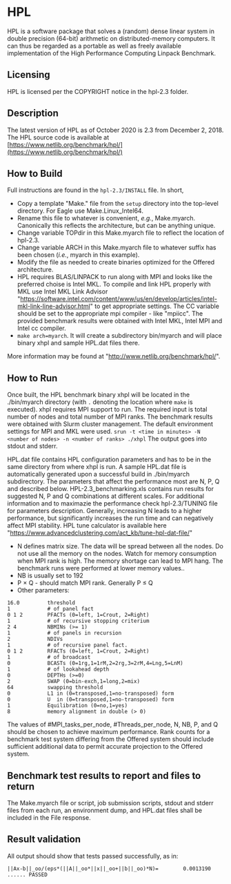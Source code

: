 HPL
===
HPL is a software package that solves a (random) dense linear system in double precision (64-bit) arithmetic on distributed-memory computers. It can thus be regarded as a portable as well as freely available implementation of the High Performance Computing Linpack Benchmark.

## Licensing
HPL is licensed per the COPYRIGHT notice in the hpl-2.3 folder.

## Description
The latest version of HPL as of October 2020 is 2.3 from December 2, 2018.
The HPL source code is available at [https://www.netlib.org/benchmark/hpl/](https://www.netlib.org/benchmark/hpl/)

## How to Build

Full instructions are found in the `hpl-2.3/INSTALL` file. In short,

* Copy a template "Make.<arch>" file from the `setup` directory into the top-level directory. For Eagle use Make.Linux_Intel64. 
* Rename this file to whatever is convenient, _e.g._, Make.myarch. Canonically this reflects the architecture, but can be anything unique.
* Change variable TOPdir in this Make.myarch file to reflect the location of hpl-2.3.
* Change variable ARCH in this Make.myarch file to whatever suffix has been chosen (_i.e._, myarch in this example).
* Modify the file as needed to create binaries optimized for the Offered architecture.
* HPL requires BLAS/LINPACK to run along with MPI and looks like the preferred choise is Intel MKL. To compile and link HPL properly with MKL use  Intel MKL Link Advisor "https://software.intel.com/content/www/us/en/develop/articles/intel-mkl-link-line-advisor.html" to get appropriate settings. The CC variable should be set to the  appropriate mpi compiler - like "mpiicc". The provided benchmark results were obtained with Intel MKL, Intel MPI and Intel cc compiler. 
* `make arch=myarch`. It will create a subdirectory bin/myarch and will place binary xhpl and sample HPL.dat files there.

More information may be found at "http://www.netlib.org/benchmark/hpl/". 

## How to Run

Once built, the HPL benchmark binary xhpl will be located in the ./bin/myarch directory (with `.` denoting the location where `make` is executed). xhpl requires MPI support to run. The required input is total number of nodes and total number of MPI ranks. The benchmark results were obtained with Slurm cluster management. The default environment settings for MPI and MKL were used.
`srun -t <time in minutes> -N <number of nodes> -n <number of ranks> ./xhpl`
The output goes into stdout and stderr.

HPL.dat file contains HPL configuration parameters and has to be in the same directory from where xhpl is run.  A sample HPL.dat file is automatically generated upon a successful build in ./bin/myarch subdirectory. The parameters that affect the performance most are N, P, Q and described below. HPL-2.3_benchmarking.xls contains run results for suggested N, P and Q combinations at different scales. For additional information and to maximazie the performance check hpl-2.3/TUNING file for parameters description. Generally, increasing N leads to a higher performance, but significantly increases the run time and can negatively affect MPI stability. HPL tune calculator is available here "https://www.advancedclustering.com/act_kb/tune-hpl-dat-file/"
* N defines matrix size. The data will be spread between all the nodes. Do not use all the memory on the nodes. Watch for memory consumption when MPI rank is high. The memory shortage can lead to MPI hang. The benchmark runs were performed at lower memory values..
* NB is usually set to 192
* P &#215; Q - should match MPI rank. Generally P &#8804; Q
* Other parameters:
```
16.0         threshold
1            # of panel fact
0 1 2        PFACTs (0=left, 1=Crout, 2=Right)
1            # of recursive stopping criterium
2 4          NBMINs (>= 1)
1            # of panels in recursion
2            NDIVs
1            # of recursive panel fact.
0 1 2        RFACTs (0=left, 1=Crout, 2=Right)
1            # of broadcast
0            BCASTs (0=1rg,1=1rM,2=2rg,3=2rM,4=Lng,5=LnM)
1            # of lookahead depth
0            DEPTHs (>=0)
2            SWAP (0=bin-exch,1=long,2=mix)
64           swapping threshold
0            L1 in (0=transposed,1=no-transposed) form
0            U  in (0=transposed,1=no-transposed) form
1            Equilibration (0=no,1=yes)
8            memory alignment in double (> 0)
```
The values of #MPI\_tasks\_per\_node, #Threads\_per\_node, N, NB, P, and Q should be chosen to achieve maximum performance. Rank counts for a benchmark test system differing from the Offered system should include sufficient additional data to permit accurate projection to the Offered system. 
 
## Benchmark test results to report and files to return

The Make.myarch file or script, job submission scripts, stdout and stderr files from each run, an environment dump, and HPL.dat files shall be included in the File response.

## Result validation

All output should show that tests passed successfully, as in: 

```
||Ax-b||_oo/(eps*(||A||_oo*||x||_oo+||b||_oo)*N)=        0.0013190 ...... PASSED

```
